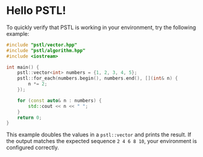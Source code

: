 # Hello PSTL!

To quickly verify that PSTL is working in your environment, try the following example:

```cpp
#include "pstl/vector.hpp"
#include "pstl/algorithm.hpp"
#include <iostream>

int main() {
    pstl::vector<int> numbers = {1, 2, 3, 4, 5};
    pstl::for_each(numbers.begin(), numbers.end(), [](int& n) {
        n *= 2;
    });

    for (const auto& n : numbers) {
        std::cout << n << " ";
    }
    return 0;
}
```

This example doubles the values in a `pstl::vector` and prints the result. If the output matches the expected sequence `2 4 6 8 10`, your environment is configured correctly.
